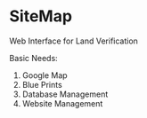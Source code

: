 # SiteMap
Web Interface for Land Verification

Basic Needs:
1) Google Map
2) Blue Prints 
3) Database Management
4) Website Management
